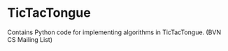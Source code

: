 # TicTacTongue
Contains Python code for implementing algorithms in TicTacTongue. (BVN CS Mailing List)